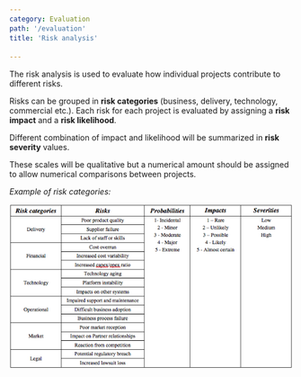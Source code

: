 ```yaml
---
category: Evaluation
path: '/evaluation'
title: 'Risk analysis'

---
```


The risk analysis is used to evaluate how individual projects contribute to different risks.

Risks can be grouped in **risk categories** (business, delivery, technology, commercial etc.).
Each risk for each project is evaluated by assigning a **risk impact** and a **risk likelihood**.

Different combination of impact and likelihood will be summarized in **risk severity** values.

These scales will be qualitative but a numerical amount should be assigned to allow numerical
comparisons between projects.

_Example of risk categories:_

![alt text](../images/eval_risk_categories.png "Example of risk categories")
